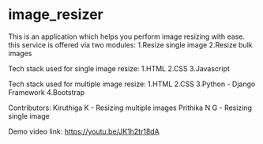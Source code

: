# image_resizer
This is an application which helps you perform image resizing with ease. this service is offered via two modules:
1.Resize single image
2.Resize bulk images

Tech stack used for single image resize:
1.HTML
2.CSS
3.Javascript

Tech stack used for multiple image resize:
1.HTML
2.CSS
3.Python - Django Framework
4.Bootstrap

Contributors:
Kiruthiga K - Resizing multiple images
Prithika N G - Resizing single image

Demo video link:
https://youtu.be/JK1h2tr18dA

